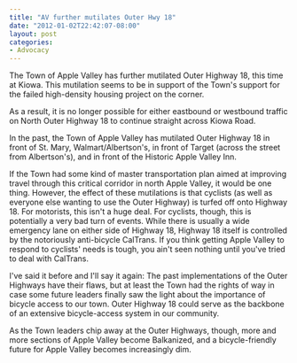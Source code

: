 ```yaml
---
title: "AV further mutilates Outer Hwy 18"
date: "2012-01-02T22:42:07-08:00"
layout: post
categories:
- Advocacy
---
```


The Town of Apple Valley has further mutilated Outer Highway 18, this time at Kiowa. This mutilation seems to be in support of the Town's support for the failed high-density housing project on the corner.  
  
As a result, it is no longer possible for either eastbound or westbound traffic on North Outer Highway 18 to continue straight across Kiowa Road.

In the past, the Town of Apple Valley has mutilated Outer Highway 18 in front of St. Mary, Walmart/Albertson's, in front of Target (across the street from Albertson's), and in front of the Historic Apple Valley Inn.

If the Town had some kind of master transportation plan aimed at improving travel through this critical corridor in north Apple Valley, it would be one thing. However, the effect of these mutilations is that cyclists (as well as everyone else wanting to use the Outer Highway) is turfed off onto Highway 18. For motorists, this isn't a huge deal. For cyclists, though, this is potentially a very bad turn of events. While there is usually a wide emergency lane on either side of Highway 18, Highway 18 itself is controlled by the notoriously anti-bicycle CalTrans. If you think getting Apple Valley to respond to cyclists' needs is tough, you ain't seen nothing until you've tried to deal with CalTrans.

I've said it before and I'll say it again: The past implementations of the Outer Highways have their flaws, but at least the Town had the rights of way in case some future leaders finally saw the light about the importance of bicycle access to our town. Outer Highway 18 could serve as the backbone of an extensive bicycle-access system in our community.

As the Town leaders chip away at the Outer Highways, though, more and more sections of Apple Valley become Balkanized, and a bicycle-friendly future for Apple Valley becomes increasingly dim.